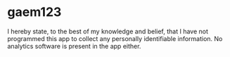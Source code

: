 # gaem123

I hereby state, to the best of my knowledge and belief, that I have not programmed this app to collect any personally identifiable information. No analytics software is present in the app either.
